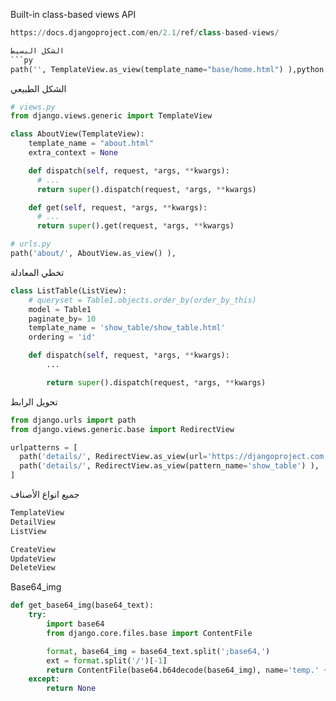 Built-in class-based views API
```python
https://docs.djangoproject.com/en/2.1/ref/class-based-views/

الشكل البسيط
```py
path('', TemplateView.as_view(template_name="base/home.html") ),python
```


الشكل الطبيعي
```python
# views.py
from django.views.generic import TemplateView

class AboutView(TemplateView):
    template_name = "about.html"
    extra_context = None

    def dispatch(self, request, *args, **kwargs):
      # ...
      return super().dispatch(request, *args, **kwargs)

    def get(self, request, *args, **kwargs):
      # ...
      return super().get(request, *args, **kwargs)
```


```python
# urls.py
path('about/', AboutView.as_view() ),
```


تخطي المعادلة
```python
class ListTable(ListView):
    # queryset = Table1.objects.order_by(order_by_this)
    model = Table1
    paginate_by= 10
    template_name = 'show_table/show_table.html'
    ordering = 'id'

    def dispatch(self, request, *args, **kwargs):
        ...

        return super().dispatch(request, *args, **kwargs)
```



تحويل الرابط
```python
from django.urls import path
from django.views.generic.base import RedirectView

urlpatterns = [
  path('details/', RedirectView.as_view(url='https://djangoproject.com') ),
  path('details/', RedirectView.as_view(pattern_name='show_table') ),
]
```

جميع انواع الأصناف
```python
TemplateView
DetailView
ListView

CreateView
UpdateView
DeleteView
```



Base64_img
```python
def get_base64_img(base64_text):
    try:
        import base64
        from django.core.files.base import ContentFile

        format, base64_img = base64_text.split(';base64,')
        ext = format.split('/')[-1]
        return ContentFile(base64.b64decode(base64_img), name='temp.' + ext)
    except:
        return None
```
